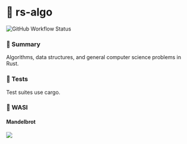 # 🦀 rs-algo

![GitHub Workflow Status](https://img.shields.io/github/workflow/status/DMJ16/rs-algo/Rust?style=plastic)

### 📖 Summary

Algorithms, data structures, and general computer science problems in Rust.

### 🧪 Tests 

Test suites use cargo.

### 🧩 WASI

#### Mandelbrot

![](https://media.giphy.com/media/94R74g9SryKy1pxeFj/giphy.gif)
